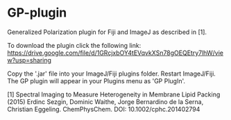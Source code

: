 # GP-plugin
Generalized Polarization plugin for Fiji and ImageJ as described in [1]. 

To download the plugin click the following link:
https://drive.google.com/file/d/1GRcjxbOY4tEVqvkXSn78gOEQEtry7lhW/view?usp=sharing

Copy the '.jar' file into your ImageJ/Fiji plugins folder. Restart ImageJ/Fiji. The GP plugin will appear in your Plugins menu as 'GP PlugIn'.


[1] Spectral Imaging to Measure Heterogeneity in Membrane Lipid Packing (2015)
Erdinc Sezgin, Dominic Waithe, Jorge Bernardino de la Serna, Christian Eggeling. ChemPhysChem.
DOI: 10.1002/cphc.201402794



